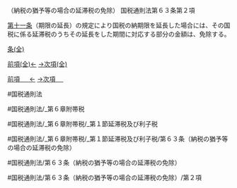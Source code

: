 （納税の猶予等の場合の延滞税の免除）
国税通則法第６３条第２項

[第十一条](国税通則法＿＿＿＿＿第１１条第１項)（期限の延長）の規定により国税の納期限を延長した場合には、その国税に係る延滞税のうちその延長をした期間に対応する部分の金額は、免除する。

[条(全)](国税通則法＿＿＿＿＿第６３条_.md)

[前項(全)←](国税通則法＿＿＿＿＿第６３条第１項_.md)    [→次項(全)](国税通則法＿＿＿＿＿第６３条第３項_.md)

[前項 　 ←](国税通則法＿＿＿＿＿第６３条第１項.md)    [→次項 　 ](国税通則法＿＿＿＿＿第６３条第３項.md)



#国税通則法

#国税通則法/_第６章附帯税

#国税通則法/_第６章附帯税/_第１節延滞税及び利子税

#国税通則法/_第６章附帯税/_第１節延滞税及び利子税/第６３条（納税の猶予等の場合の延滞税の免除）

#国税通則法/第６３条（納税の猶予等の場合の延滞税の免除）

#国税通則法/第６３条（納税の猶予等の場合の延滞税の免除）/第２項

